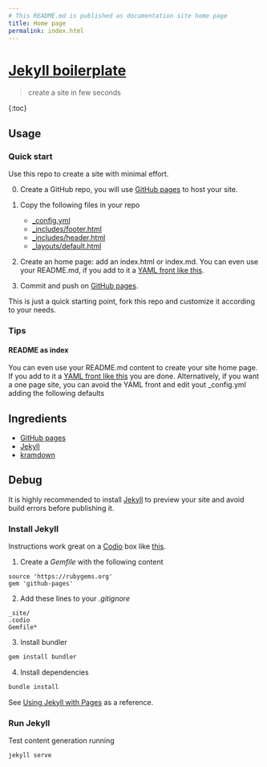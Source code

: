 ```yaml
---
# This README.md is published as documentation site home page
title: Home page
permalink: index.html
---
```


[Jekyll boilerplate][1]
=======================

> create a site in few seconds

{:toc}

## Usage

### Quick start

Use this repo to create a site with minimal effort.

0. Create a GitHub repo, you will use [GitHub pages][4] to host your site.

1. Copy the following files in your repo

    * [_config.yml](https://github.com/fibo/jekyll-boilerplate/blob/master/_config.yml)
    * [_includes/footer.html](https://github.com/fibo/jekyll-boilerplate/blob/master/_includes/footer.html)
    * [_includes/header.html](https://github.com/fibo/jekyll-boilerplate/blob/master/_includes/header.html)
    * [_layouts/default.html](https://github.com/fibo/jekyll-boilerplate/blob/master/_layouts/default.html)

2. Create an home page: add an index.html or index.md. You can even use your README.md, if you add to it a [YAML front like this](https://raw.githubusercontent.com/fibo/jekyll-boilerplate/master/README.md).

3. Commit and push on [GitHub pages][4].

This is just a quick starting point, fork this repo and customize it according to your needs.

### Tips

#### README as index

You can even use your README.md content to create your site home page.
If you add to it a [YAML front like this](https://raw.githubusercontent.com/fibo/jekyll-boilerplate/master/README.md) you are done.
Alternatively, if you want a one page site, you can avoid the YAML front and edit yout _config.yml adding the following defaults

## Ingredients

* [GitHub pages][4]
* [Jekyll][3]
* [kramdown][1]

## Debug

It is highly recommended to install [Jekyll][3] to preview your site and avoid build errors before publishing it.

### Install Jekyll

Instructions work great on a [Codio](https://codio.com) box like [this](https://codio.com/fibo/jekyll-boilerplate).

1. Create a *Gemfile* with the following content

```
source 'https://rubygems.org'
gem 'github-pages'
```

2. Add these lines to your *.gitignore*

```
_site/
.codio
Gemfile*
```

3. Install bundler

```bash
gem install bundler
```                                                                                                                     

4. Install dependencies

```bash
bundle install
```                                                                                                                     

See [Using Jekyll with Pages](https://help.github.com/articles/using-jekyll-with-pages) as a reference.

### Run Jekyll

Test content generation running

```bash
jekyll serve
```

  [1]: http://g14n.info/jekyll-boilerplate "Jekyll boilerplate"
  [2]: http://kramdown.gettalong.com "kramdown"
  [3]: http://jekyllrb.com "Jekyll"
  [4]: https://pages.github.com "GitHub Pages"

